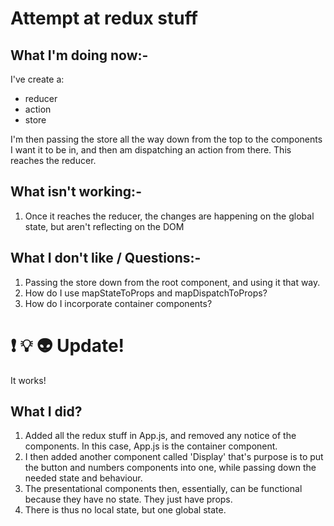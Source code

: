 # Attempt at redux stuff

## What I'm doing now:-
I've create a:
+ reducer
+ action
+ store

I'm then passing the store all the way down from the top to the components I want it to be in, and then am dispatching an action from there.
This reaches the reducer.

## What isn't working:-
1. Once it reaches the reducer, the changes are happening on the global state, but aren't reflecting on the DOM

## What I don't like / Questions:-
1. Passing the store down from the root component, and using it that way. 
2. How do I use mapStateToProps and mapDispatchToProps?
3. How do I incorporate container components?

# ❗️ 💡 👽 Update! 

It works!

## What I did?
1. Added all the redux stuff in App.js, and removed any notice of the components. In this case, App.js is the container component.
2. I then added another component called 'Display' that's purpose is to put the button and numbers components into one, while passing down the needed state and behaviour.
3. The presentational components then, essentially, can be functional because they have no state. They just have props. 
4. There is thus no local state, but one global state.
